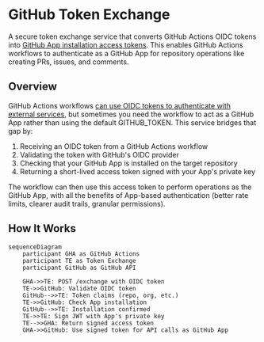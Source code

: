 # GitHub Token Exchange

A secure token exchange service that converts GitHub Actions OIDC tokens into [GitHub App installation access tokens](https://docs.github.com/en/apps/creating-github-apps/authenticating-with-a-github-app/generating-an-installation-access-token-for-a-github-app). This enables GitHub Actions workflows to authenticate as a GitHub App for repository operations like creating PRs, issues, and comments.

## Overview

GitHub Actions workflows [can use OIDC tokens to authenticate with external services](https://docs.github.com/en/actions/security-for-github-actions/security-hardening-your-deployments/about-security-hardening-with-openid-connect?utm_source=chatgpt.com#updating-your-workflows-for-oidc), but sometimes you need the workflow to act as a GitHub App rather than using the default GITHUB_TOKEN. This service bridges that gap by:

1. Receiving an OIDC token from a GitHub Actions workflow
2. Validating the token with GitHub's OIDC provider
3. Checking that your GitHub App is installed on the target repository
4. Returning a short-lived access token signed with your App's private key

The workflow can then use this access token to perform operations as the GitHub App, with all the benefits of App-based authentication (better rate limits, clearer audit trails, granular permissions).

## How It Works

```mermaid
sequenceDiagram
    participant GHA as GitHub Actions
    participant TE as Token Exchange
    participant GitHub as GitHub API

    GHA->>TE: POST /exchange with OIDC token
    TE->>GitHub: Validate OIDC token
    GitHub-->>TE: Token claims (repo, org, etc.)
    TE->>GitHub: Check App installation
    GitHub-->>TE: Installation confirmed
    TE->>TE: Sign JWT with App's private key
    TE-->>GHA: Return signed access token
    GHA->>GitHub: Use signed token for API calls as GitHub App
```
